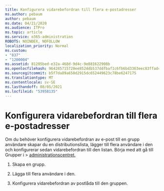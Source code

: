 ```yaml
---
title: Konfigurera vidarebefordran till flera e-postadresser
ms.author: pebaum
author: pebaum
ms.date: 04/21/2020
ms.audience: ITPro
ms.topic: article
ms.service: o365-administration
ROBOTS: NOINDEX, NOFOLLOW
localization_priority: Normal
ms.custom:
- "837"
- "1200004"
ms.assetid: 81205bed-e32a-468d-9d4c-9e881622908b
ms.openlocfilehash: 964285715720ee852ddb537ddfbaf1c6fb6bd3363eec83ffadc881b741035cad
ms.sourcegitcommit: b5f7da89a650d2915dc652449623c78be6247175
ms.translationtype: MT
ms.contentlocale: sv-SE
ms.lasthandoff: 08/05/2021
ms.locfileid: "53958135"
---
```

# <a name="setting-up-forwarding-to-multiple-email-addresses"></a>Konfigurera vidarebefordran till flera e-postadresser

Om du behöver konfigurera vidarebefordran av e-post till en grupp användare skapar du en distributionslista, lägger till flera användare i den och konfigurerar sedan vidarebefordran till den listan. Börja med att gå till Grupper i  >  [administrationscentret.](https://portal.office.com/adminportal/home#/groups)
  
1. Skapa en grupp.

2. Lägga till flera användare i den.

3. Konfigurera vidarebefordran av postlåda till den gruppen.
